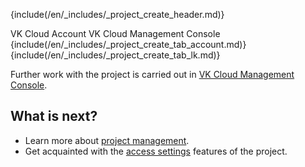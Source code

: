 {include(/en/_includes/_project_create_header.md)}

<tabs>
<tablist>
<tab>VK Cloud Account</tab>
<tab>VK Cloud Management Console</tab>
</tablist>
<tabpanel>
{include(/en/_includes/_project_create_tab_account.md)}
</tabpanel>
<tabpanel>
{include(/en/_includes/_project_create_tab_lk.md)}
</tabpanel>
</tabs>

<info>

Further work with the project is carried out in [VK Cloud Management Console](/en/tools-for-using-services/account/instructions/project-settings/manage).

</info>

## What is next?

- Learn more about [project management](/en/tools-for-using-services/account/instructions/project-settings/manage).
- Get acquainted with the [access settings](/en/tools-for-using-services/account/instructions/project-settings/access-manage) features of the project.

